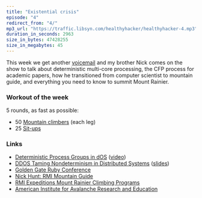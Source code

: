 ```yaml
---
title: "Existential crisis"
episode: "4"
redirect_from: "4/"
mp3_url: "https://traffic.libsyn.com/healthyhacker/healthyhacker-4.mp3"
duration_in_seconds: 2963
size_in_bytes: 47428255
size_in_megabytes: 45
---
```


This week we get another <a href="{{ site.url }}/voicemail/">voicemail</a> and my brother Nick comes on the show to talk about deterministic multi-core processing, the CFP process for academic papers, how he transitioned from computer scientist to mountain guide, and everything you need to know to summit Mount Rainier.

### Workout of the week

5 rounds, as fast as possible:

- 50 [Mountain climbers](http://youtu.be/1J4hRICVjRo) (each leg)
- 25 [Sit-ups](http://youtu.be/EhG_x1bLHwE)

### Links

- [Deterministic Process Groups in dOS](https://www.usenix.org/legacy/event/osdi10/tech/full_papers/Bergan.pdf) ([video](https://www.usenix.org/conference/osdi10/deterministic-process-groups-dos))
- [DDOS Taming Nondeterminism in Distributed Systems](https://homes.cs.washington.edu/~tbergan/papers/asplos13-ddos.pdf) ([slides](https://homes.cs.washington.edu/~tbergan/slides/asplos13-ddos-slides.pdf))
- [Golden Gate Ruby Conference](http://gogaruco.com/)
- [Nick Hunt: RMI Mountain Guide](http://www.rmiguides.com/about/guides/nick-hunt)
- [RMI Expeditions Mount Rainier Climbing Programs](http://www.rmiguides.com/mt-rainier/)
- [American Institute for Avalanche Research and Education](http://avtraining.org/)
